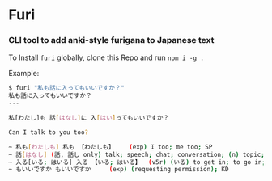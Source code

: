 # Furi

### CLI tool to add anki-style furigana to Japanese text

To Install `furi` globally, clone this Repo and run `npm i -g .`

Example:

```bash
$ furi "私も話に入ってもいいですか？"
私も話に入ってもいいですか？
---

私[わたし]も 話[はなし]に 入[はい]ってもいいですか？

Can I talk to you too?

~ 私も[わたしも] 私も 【わたしも】 	(exp) I too; me too; SP
~ 話[はなし] (話, 話し only) talk; speech; chat; conversation; (n) topic; subject; (n) (話, 話し only) discussions; negotiation; argument; (n) rumor; talk; hearsay; (n) tale; story; fable; (n) circumstances; particulars; (P);  【わ】 ; (ctr) counter for stories, episodes of TV series, etc.; ED Name(s):  【はすいけ】 (u) Hasu
~ 入る[いる; はいる] 入る 【いる; はいる】 	(v5r) (いる) to get in; to go in; to come in; to flow into; to set; to set in; (はいる) to enter; to break into; to join; to enroll; to contain; to hold; to accommodate; to have (an income of); SP <li>
~ もいいですか もいいですか 	(exp) (requesting permission); KD
```
